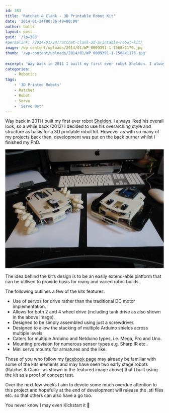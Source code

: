 ```yaml
---
id: 383
title: 'Ratchet & Clank - 3D Printable Robot Kit'
date: '2014-01-24T00:36:49+00:00'
author: batts
layout: post
guid: '/?p=383'
#permalink: /2014/01/24/ratchet-clank-3d-printable-robot-kit/
image: /wp-content/uploads/2014/01/WP_0009391-1-1568x1176.jpg
thumb: '/wp-content/uploads/2014/01/WP_0009391-1-1568x1176.jpg'

excerpt: 'Way back in 2011 I built my first ever robot Sheldon. I always liked his overall look, so a while back (2012) decided'
categories:
    - Robotics
tags:
    - '3D Printed Robots'
    - Ratchet
    - Robot
    - Servo
    - 'Servo Bot'
---
```


Way back in 2011 I built my first ever robot [Sheldon](/journal/rip-sheldon-1-0-hello-sheldon-2-0/ "RIP Sheldon 1.0 – Hello Sheldon 2.0"). I always liked his overall look, so a while back (2012) I decided to use his overarching style and structure as basis for a 3D printable robot kit. However as with so many of my projects back then, development was put on the back burner whilst I finished my PhD.

[![](/wp-content/uploads/2014/01/WP_0009391-1.jpg)](/wp-content/uploads/2014/01/WP_0009391-1.jpg)

The idea behind the kit’s design is to be an easily extend-able platform that can be utilised to provide basis for many and varied robot builds.

The following outlines a few of the kits features:

- Use of servos for drive rather than the traditional DC motor implementation.
- Allows for both 2 and 4 wheel drive (including tank drive as also shown in the above image).
- Designed to be simply assembled using just a screwdriver.
- Designed to allow the stacking of multiple Arduino shields across multiple levels.
- Caters for multiple Arduino and Netduino types, i.e. Mega, Pro and Uno.
- Mounting provision for numerous sensor types e.g. Sharp IR etc..
- Mini servo mounts for armatures and the like.

Those of you who follow my [facebook page](http://facebook.com/adropinthedigitalocean "dyadica on facebook") may already be familiar with some of the kits elements and may have seen two early stage robots (Ratchet &amp; Clank- as shown in the featured image above) that I built using the kit as a proof of concept test.

Over the next few weeks I aim to devote some much overdue attention to this project and hopefully at the end of development will release the .stl files etc. so that others can also have a go too.

You never know I may even Kickstart it 🙂